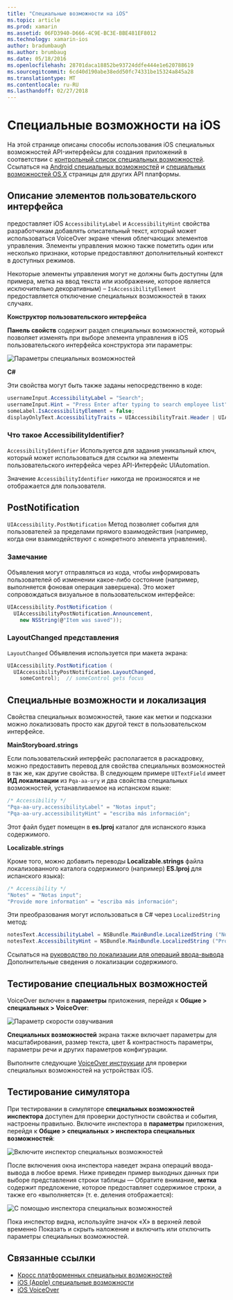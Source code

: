 ```yaml
---
title: "Специальные возможности на iOS"
ms.topic: article
ms.prod: xamarin
ms.assetid: 06FD3940-D666-4C9E-BC3E-BBE481EF8012
ms.technology: xamarin-ios
author: bradumbaugh
ms.author: brumbaug
ms.date: 05/18/2016
ms.openlocfilehash: 28701daca18852be93724ddfe444e1e620788619
ms.sourcegitcommit: 6cd40d190abe38edd50fc74331be15324a845a28
ms.translationtype: MT
ms.contentlocale: ru-RU
ms.lasthandoff: 02/27/2018
---
```

# <a name="accessibility-on-ios"></a>Специальные возможности на iOS

На этой странице описаны способы использования iOS специальных возможностей API-интерфейсы для создания приложений в соответствии с [контрольный список специальных возможностей](~/cross-platform/app-fundamentals/accessibility.md).
Ссылаться на [Android специальных возможностей](~/android/app-fundamentals/accessibility.md) и [специальных возможностей OS X](~/mac/app-fundamentals/accessibility.md) страницы для других API платформы.

## <a name="describing-ui-elements"></a>Описание элементов пользовательского интерфейса

предоставляет iOS `AccessibilityLabel` и `AccessibilityHint` свойства разработчикам добавлять описательный текст, который может использоваться VoiceOver экране чтения облегчающих элементов управления. Элементы управления можно также пометить один или несколько признаки, которые предоставляют дополнительный контекст в доступных режимов.

Некоторые элементы управления могут не должны быть доступны (для примера, метка на ввод текста или изображение, которое является исключительно декоративным) – `IsAccessibilityElement` предоставляется отключение специальных возможностей в таких случаях.

**Конструктор пользовательского интерфейса**

**Панель свойств** содержит раздел специальных возможностей, который позволяет изменять при выборе элемента управления в iOS пользовательского интерфейса конструктора эти параметры:

![](accessibility-images/ios-designer-sml.png "Параметры специальных возможностей")

**C#**

Эти свойства могут быть также заданы непосредственно в коде:

```csharp
usernameInput.AccessibilityLabel = "Search";
usernameInput.Hint = "Press Enter after typing to search employee list";
someLabel.IsAccessibilityElement = false;
displayOnlyText.AccessibilityTraits = UIAccessibilityTrait.Header | UIAccessibilityTrait.Selected;
```

### <a name="what-is-accessibilityidentifier"></a>Что такое AccessibilityIdentifier?

`AccessibilityIdentifier` Используется для задания уникальный ключ, который может использоваться для ссылки на элементы пользовательского интерфейса через API-Интерфейс UIAutomation.

Значение `AccessibilityIdentifier` никогда не произносятся и не отображается для пользователя.

<a name="postnotification" />

## <a name="postnotification"></a>PostNotification

`UIAccessibility.PostNotification` Метод позволяет события для пользователей за пределами прямого взаимодействия (например, когда они взаимодействуют с конкретного элемента управления).

### <a name="announcement"></a>Замечание

Объявления могут отправляться из кода, чтобы информировать пользователей об изменении какое-либо состояние (например, выполняется фоновая операция завершена). Это может сопровождаться визуальное в пользовательском интерфейсе:

```csharp
UIAccessibility.PostNotification (
  UIAccessibilityPostNotification.Announcement,
    new NSString(@"Item was saved"));
```

### <a name="layoutchanged"></a>LayoutChanged представления

`LayoutChanged` Объявления используется при макета экрана:

```csharp
UIAccessibility.PostNotification (
  UIAccessibilityPostNotification.LayoutChanged,
    someControl);  // someControl gets focus
```


## <a name="accessibility-and-localization"></a>Специальные возможности и локализация

Свойства специальных возможностей, такие как метки и подсказки можно локализовать просто как другой текст в пользовательском интерфейсе.

**MainStoryboard.strings**

Если пользовательский интерфейс располагается в раскадровку, можно предоставить перевод для свойства специальных возможностей в так же, как другие свойства. В следующем примере `UITextField` имеет **ИД локализации** из `Pqa-aa-ury` и два свойства специальных возможностей, устанавливаемое на испанском языке:

```csharp
/* Accessibility */
"Pqa-aa-ury.accessibilityLabel" = "Notas input";
"Pqa-aa-ury.accessibilityHint" = "escriba más información";
```

Этот файл будет помещен в **es.lproj** каталог для испанского языка содержимого.

**Localizable.strings**

Кроме того, можно добавить переводы **Localizable.strings** файла локализованного каталога содержимого (например) **ES.lproj** для испанского языка):

```csharp
/* Accessibility */
"Notes" = "Notas input";
"Provide more information" = "escriba más información";
```

Эти преобразования могут использоваться в C# через `LocalizedString` метод:

```csharp
notesText.AccessibilityLabel = NSBundle.MainBundle.LocalizedString ("Notes", "");
notesText.AccessibilityHint = NSBundle.MainBundle.LocalizedString ("Provide more information", "");
```

Ссылаться на [руководство по локализации для операций ввода-вывода](~/ios/app-fundamentals/localization/index.md) Дополнительные сведения о локализации содержимого.

<a name="testing" />

## <a name="testing-accessibility"></a>Тестирование специальных возможностей

VoiceOver включен в **параметры** приложения, перейдя к **Общие > специальных > VoiceOver**:

![](accessibility-images/settings-sml.png "Параметр скорости озвучивания")

**Специальных возможностей** экрана также включает параметры для масштабирования, размер текста, цвет & контрастность параметры, параметры речи и других параметров конфигурации.

Выполните следующие [VoiceOver инструкции](https://developer.apple.com/library/ios/technotes/TestingAccessibilityOfiOSApps/TestAccessibilityonYourDevicewithVoiceOver/TestAccessibilityonYourDevicewithVoiceOver.html) для проверки специальных возможностей на устройствах iOS.


## <a name="simulator-testing"></a>Тестирование симулятора

При тестировании в симуляторе **специальных возможностей инспектора** доступен для проверки доступности свойства и события, настроены правильно. Включите инспектора в **параметры** приложения, перейдя к **Общие > специальных > инспектора специальных возможностей**:

![](accessibility-images/settings-inspector-sml.png "Включите инспектор специальных возможностей")

После включения окна инспектора наведет экрана операций ввода-вывода в любое время.
Ниже приведен пример выходных данных при выборе представления строки таблицы — Обратите внимание, **метка** содержит предложение, которое предоставляет содержимое строки, а также его «выполняется» (т. е. деления отображается):

![](accessibility-images/tableview-a11y-sml.png "С помощью инспектора специальных возможностей")

Пока инспектор видна, используйте значок «X» в верхней левой временно Показать и скрыть наложение и включить или отключить параметры специальных возможностей.



## <a name="related-links"></a>Связанные ссылки

- [Кросс платформенных специальных возможностей](~/cross-platform/app-fundamentals/accessibility.md)
- [iOS (Apple) специальные возможности](https://developer.apple.com/library/ios/documentation/UserExperience/Conceptual/iPhoneAccessibility/Accessibility_on_iPhone/Accessibility_on_iPhone.html)
- [iOS VoiceOver](http://www.apple.com/accessibility/ios/voiceover/)
